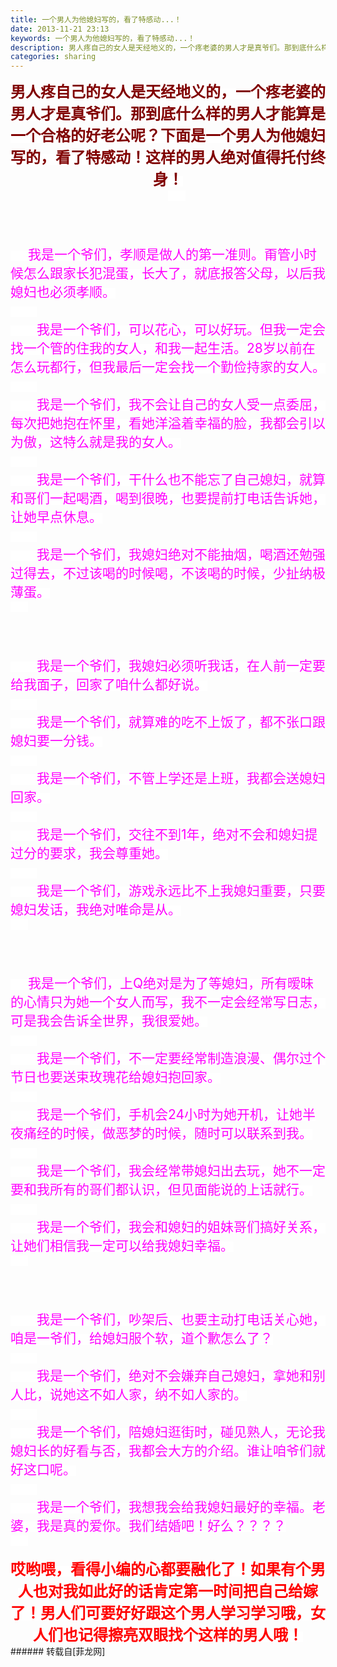 ```yaml
---
title: 一个男人为他媳妇写的，看了特感动...！
date: 2013-11-21 23:13
keywords: 一个男人为他媳妇写的，看了特感动...！
description: 男人疼自己的女人是天经地义的，一个疼老婆的男人才是真爷们。那到底什么样的男人才能算是一个合格的好老公呢？下面是一个男人为他媳妇写的，看了特感动！这样的男人绝对值得托付终身！　　 　　我是一个爷们，孝顺是做人的第一准则。甭管小时候怎么跟家长犯混蛋，长大了，就底报答父母，以后我媳妇也必须孝顺。　　　　我是一个爷们，可以花心，可以好玩。但我一定会找一个管的住我的女人，和我一起生活。28岁以前在怎么玩都行，但我最后一定会找一个勤俭持家的女人。　　　　我是一个爷们，我不会让自己的女人受一点委屈，每次把她抱在怀里，看她洋溢着幸福的脸，我都会引以为傲，这特么就是我的女人。　　　　我是一个爷们，干什么也不能忘了自己媳妇，就算和哥们一起喝酒，喝到很晚，也要提前打电话告诉她，让她早点休息。　　　　我是一个爷们，我媳妇绝对不能抽烟，喝酒还勉强过得去，不过该喝的时候喝，不该喝的时候，少扯纳极薄蛋。　　 　　我是一个爷们，我媳妇必须听我话，在人前一定要给我面子，回家了咱什么都好说。　　　　我是一个爷们，就算难的吃不上饭了，都不张口跟媳妇要一分钱。　　　　我是一个爷们，不管上学还是上班，我都会送媳妇回家。　　　　我是一个爷们，交往不到1年，绝对不会和媳妇提过分的要求，我会尊重她。　　　　我是一个爷们，游戏永远比不上我媳妇重要，只要媳妇发话，我绝对唯命是从。　　 　　我是一个爷们，上Q绝对是为了等媳妇，所有暧昧的心情只为她一个女人而写，我不一定会经常写日志，可是我会告诉全世界，我很爱她。　　　　我是一个爷们，不一定要经常制造浪漫、偶尔过个节日也要送束玫瑰花给媳妇抱回家。　　　　我是一个爷们，手机会24小时为她开机，让她半夜痛经的时候，做恶梦的时候，随时可以联系到我。　　　　我是一个爷们，我会经常带媳妇出去玩，她不一定要和我所有的哥们都认识，但见面能说的上话就行。　　　　我是一个爷们，我会和媳妇的姐妹哥们搞好关系，让她们相信我一定可以给我媳妇幸福。　　 　　我是一个爷们，吵架后、也要主动打电话关心她，咱是一爷们，给媳妇服个软，道个歉怎么了？　　　　我是一个爷们，绝对不会嫌弃自己媳妇，拿她和别人比，说她这不如人家，纳不如人家的。　　　　我是一个爷们，陪媳妇逛街时，碰见熟人，无论我媳妇长的好看与否，我都会大方的介绍。谁让咱爷们就好这口呢。　　　　我是一个爷们，我想我会给我媳妇最好的幸福。老婆，我是真的爱你。我们结婚吧！好么？？？？　　哎哟喂，看得小编的心都要融化了！如果有个男人也对我如此好的话肯定第一时间把自己给嫁了！男人们可要好好跟这个男人学习学习哦，女人们也记得擦亮双眼找个这样的男人哦！
categories: sharing
---
```

<td class="t_f" id="postmessage_78467">

<div align="left"><font style="color:rgb(61, 107, 167)"><font style="background-color:rgb(255, 255, 255)"><div align="center"><font style="color:rgb(68, 68, 68)"><font style="background-color:rgb(255, 255, 255)"><font color="#800000"><font face="楷体_GB2312"><font style="font-size:24px"><strong>男人疼自己的女人是天经地义的，一个疼老婆的男人才是真爷们。那到底什么样的男人才能算是一个合格的好老公呢？下面是一个男人为他媳妇写的，看了特感动！这样的男人绝对值得托付终身！<br/>
</strong></font></font></font>　　</font></font></div><br/>
<br/>
<br/>
<font style="color:rgb(68, 68, 68)"><font style="background-color:rgb(255, 255, 255)"> <br/>
　　<font color="#ff00ff"><font style="font-size:21px">我是一个爷们，孝顺是做人的第一准则。甭管小时候怎么跟家长犯混蛋，长大了，就底报答父母，以后我媳妇也必须孝顺。<br/>
　　<br/>
　　我是一个爷们，可以花心，可以好玩。但我一定会找一个管的住我的女人，和我一起生活。28岁以前在怎么玩都行，但我最后一定会找一个勤俭持家的女人。<br/>
　　<br/>
　　我是一个爷们，我不会让自己的女人受一点委屈，每次把她抱在怀里，看她洋溢着幸福的脸，我都会引以为傲，这特么就是我的女人。<br/>
　　<br/>
　　我是一个爷们，干什么也不能忘了自己媳妇，就算和哥们一起喝酒，喝到很晚，也要提前打电话告诉她，让她早点休息。<br/>
　　<br/>
　　我是一个爷们，我媳妇绝对不能抽烟，喝酒还勉强过得去，不过该喝的时候喝，不该喝的时候，少扯纳极薄蛋。<br/>
</font></font>　　</font></font><br/>
<br/>
<br/>
<br/>
<font style="color:rgb(68, 68, 68)"><font style="background-color:rgb(255, 255, 255)"> <br/>
<font color="#ff00ff"><font style="font-size:21px">　　我是一个爷们，我媳妇必须听我话，在人前一定要给我面子，回家了咱什么都好说。<br/>
　　<br/>
　　我是一个爷们，就算难的吃不上饭了，都不张口跟媳妇要一分钱。<br/>
　　<br/>
　　我是一个爷们，不管上学还是上班，我都会送媳妇回家。<br/>
　　<br/>
　　我是一个爷们，交往不到1年，绝对不会和媳妇提过分的要求，我会尊重她。<br/>
　　<br/>
　　我是一个爷们，游戏永远比不上我媳妇重要，只要媳妇发话，我绝对唯命是从。<br/>
</font></font>　　</font></font><br/>
<br/>
<br/>
<br/>
<font style="color:rgb(68, 68, 68)"><font style="background-color:rgb(255, 255, 255)"> <br/>
　　<font color="#ff00ff"><font style="font-size:21px">我是一个爷们，上Q绝对是为了等媳妇，所有暧昧的心情只为她一个女人而写，我不一定会经常写日志，可是我会告诉全世界，我很爱她。<br/>
　　<br/>
　　我是一个爷们，不一定要经常制造浪漫、偶尔过个节日也要送束玫瑰花给媳妇抱回家。<br/>
　　<br/>
　　我是一个爷们，手机会24小时为她开机，让她半夜痛经的时候，做恶梦的时候，随时可以联系到我。<br/>
　　<br/>
　　我是一个爷们，我会经常带媳妇出去玩，她不一定要和我所有的哥们都认识，但见面能说的上话就行。<br/>
　　<br/>
　　我是一个爷们，我会和媳妇的姐妹哥们搞好关系，让她们相信我一定可以给我媳妇幸福。<br/>
</font></font>　　</font></font><br/>
<br/>
<br/>
<br/>
<font style="color:rgb(68, 68, 68)"><font style="background-color:rgb(255, 255, 255)"> <br/>
<font color="#ff00ff"><font style="font-size:21px">　　我是一个爷们，吵架后、也要主动打电话关心她，咱是一爷们，给媳妇服个软，道个歉怎么了？<br/>
　　<br/>
　　我是一个爷们，绝对不会嫌弃自己媳妇，拿她和别人比，说她这不如人家，纳不如人家的。<br/>
　　<br/>
　　我是一个爷们，陪媳妇逛街时，碰见熟人，无论我媳妇长的好看与否，我都会大方的介绍。谁让咱爷们就好这口呢。<br/>
　　<br/>
　　我是一个爷们，我想我会给我媳妇最好的幸福。老婆，我是真的爱你。我们结婚吧！好么？？？？<br/>
</font></font>　　<br/>
</font></font><br/>
<div align="center"><font style="color:rgb(68, 68, 68)"><font style="background-color:rgb(255, 255, 255)"><font color="#ff0000"><font face="隶书"><font style="font-size:24px"><strong>哎哟喂，看得小编的心都要融化了！如果有个男人也对我如此好的话肯定第一时间把自己给嫁了！男人们可要好好跟这个男人学习学习哦，女人们也记得擦亮双眼找个这样的男人哦！</strong></font></font></font></font></font></div></font></font></div></td>
###### 转载自[菲龙网]